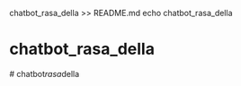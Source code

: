 chatbot_rasa_della >> README.md
echo chatbot_rasa_della
# chatbot_rasa_della
#   c h a t b o t _ r a s a _ d e l l a  
 